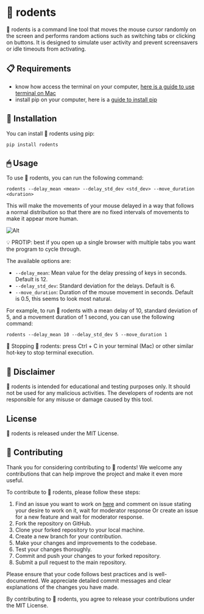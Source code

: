 # 🐀 rodents



🐀 rodents is a command line tool that moves the mouse cursor randomly on the screen and performs random actions such as switching tabs or clicking on buttons. It is designed to simulate user activity and prevent screensavers or idle timeouts from activating.

## 📋 Requirements

- know how access the terminal on your computer, [here is a guide to use terminal on Mac](https://www.youtube.com/watch?v=FfT8OfMpARM)
- install pip on your computer, here is a [guide to install pip](https://www.youtube.com/watch?v=MuOy6I7ng_Q)

## 🚀 Installation

You can install 🐀 rodents using pip:

```
pip install rodents
```

## 🖱 Usage

To use 🐀 rodents, you can run the following command:

```
rodents --delay_mean <mean> --delay_std_dev <std_dev> --move_duration <duration>
```

This will make the movements of your mouse delayed in a way that follows a normal distribution so that there are no fixed intervals of movements to make it appear more human.


![Alt](images/normal_distribution.png)





💡 PROTIP: best if you open up a single browser with multiple tabs you want the program to cycle through.

The available options are:

- `--delay_mean`: Mean value for the delay pressing of keys in seconds. Default is 12.
- `--delay_std_dev`: Standard deviation for the delays. Default is 6.
- `--move_duration`: Duration of the mouse movement in seconds. Default is 0.5, this seems to look most natural.

For example, to run 🐀 rodents with a mean delay of 10, standard deviation of 5, and a movement duration of 1 second, you can use the following command:

```
rodents --delay_mean 10 --delay_std_dev 5 --move_duration 1
```

🛑 Stopping 🐀 rodents: press Ctrl + C in your terminal (Mac) or other similar hot-key to stop terminal execution.


## 🚨 Disclaimer

🐀 rodents is intended for educational and testing purposes only. It should not be used for any malicious activities. The developers of rodents are not responsible for any misuse or damage caused by this tool.

## License

🐀 rodents is released under the MIT License. 


## 🤝 Contributing

Thank you for considering contributing to 🐀 rodents! We welcome any contributions that can help improve the project and make it even more useful.

To contribute to 🐀 rodents, please follow these steps:

1. Find an issue you want to work on [here](https://github.com/espin086/rodents/issues) and comment on issue stating your desire to work on it, wait for moderator response Or create an issue for a new feature and wait for moderator response.
2. Fork the repository on GitHub.
3. Clone your forked repository to your local machine.
4. Create a new branch for your contribution.
5. Make your changes and improvements to the codebase.
6. Test your changes thoroughly.
7. Commit and push your changes to your forked repository.
8. Submit a pull request to the main repository.

Please ensure that your code follows best practices and is well-documented. We appreciate detailed commit messages and clear explanations of the changes you have made.

By contributing to 🐀 rodents, you agree to release your contributions under the MIT License.
